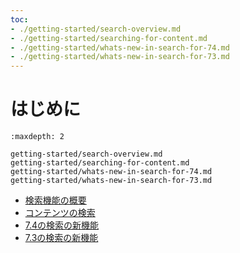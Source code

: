 ```yaml
---
toc:
- ./getting-started/search-overview.md
- ./getting-started/searching-for-content.md
- ./getting-started/whats-new-in-search-for-74.md
- ./getting-started/whats-new-in-search-for-73.md
---
```

# はじめに

```{toctree}
:maxdepth: 2

getting-started/search-overview.md
getting-started/searching-for-content.md
getting-started/whats-new-in-search-for-74.md
getting-started/whats-new-in-search-for-73.md
```
- [検索機能の概要](getting-started/search-overview.md)
- [コンテンツの検索](getting-started/searching-for-content.md)
- [7.4の検索の新機能](getting-started/whats-new-in-search-for-74.md)
- [7.3の検索の新機能](getting-started/whats-new-in-search-for-73.md)
